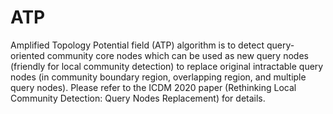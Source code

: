 # ATP
Amplified Topology Potential field (ATP) algorithm is to detect query-oriented community core nodes which can be used as new query nodes (friendly for local community detection) to replace original intractable query nodes (in community boundary region, overlapping region, and multiple query nodes). Please refer to the ICDM 2020 paper (Rethinking Local Community Detection: Query Nodes Replacement) for details.
